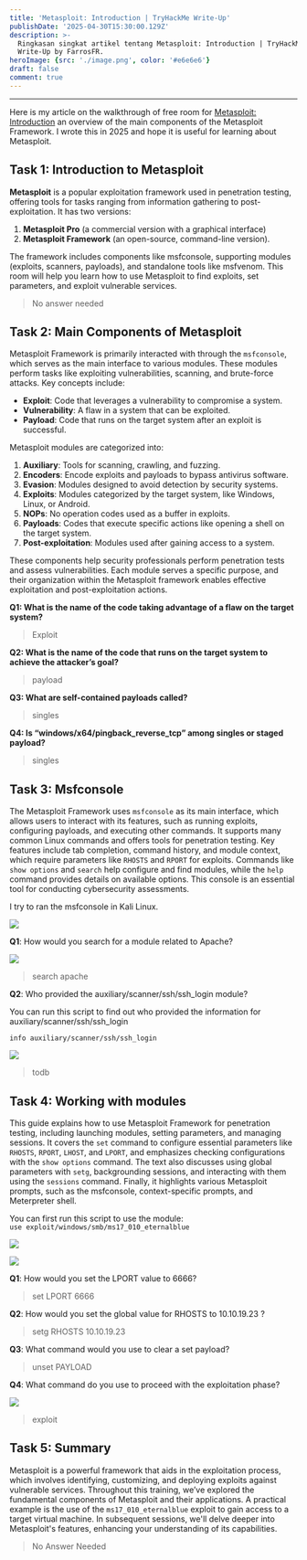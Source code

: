 ```yaml
---
title: 'Metasploit: Introduction | TryHackMe Write-Up'
publishDate: '2025-04-30T15:30:00.129Z'
description: >-
  Ringkasan singkat artikel tentang Metasploit: Introduction | TryHackMe |
  Write-Up by FarrosFR.
heroImage: {src: './image.png', color: '#e6e6e6'}
draft: false
comment: true
---
```

* * *

Here is my article on the walkthrough of free room for [Metasploit: Introduction](https://tryhackme.com/room/metasploitintro) an overview of the main components of the Metasploit Framework. I wrote this in 2025 and hope it is useful for learning about Metasploit.

## Task 1: Introduction to Metasploit

**Metasploit** is a popular exploitation framework used in penetration testing, offering tools for tasks ranging from information gathering to post-exploitation. It has two versions:

1.  **Metasploit Pro** (a commercial version with a graphical interface)
2.  **Metasploit Framework** (an open-source, command-line version).

The framework includes components like msfconsole, supporting modules (exploits, scanners, payloads), and standalone tools like msfvenom. This room will help you learn how to use Metasploit to find exploits, set parameters, and exploit vulnerable services.

> No answer needed

## Task 2: Main Components of Metasploit

Metasploit Framework is primarily interacted with through the `msfconsole`, which serves as the main interface to various modules. These modules perform tasks like exploiting vulnerabilities, scanning, and brute-force attacks. Key concepts include:

*   **Exploit**: Code that leverages a vulnerability to compromise a system.
*   **Vulnerability**: A flaw in a system that can be exploited.
*   **Payload**: Code that runs on the target system after an exploit is successful.

Metasploit modules are categorized into:

1.  **Auxiliary**: Tools for scanning, crawling, and fuzzing.
2.  **Encoders**: Encode exploits and payloads to bypass antivirus software.
3.  **Evasion**: Modules designed to avoid detection by security systems.
4.  **Exploits**: Modules categorized by the target system, like Windows, Linux, or Android.
5.  **NOPs**: No operation codes used as a buffer in exploits.
6.  **Payloads**: Codes that execute specific actions like opening a shell on the target system.
7.  **Post-exploitation**: Modules used after gaining access to a system.

These components help security professionals perform penetration tests and assess vulnerabilities. Each module serves a specific purpose, and their organization within the Metasploit framework enables effective exploitation and post-exploitation actions.

**Q1: What is the name of the code taking advantage of a flaw on the target system?**

> Exploit

**Q2: What is the name of the code that runs on the target system to achieve the attacker’s goal?**

> payload

**Q3: What are self-contained payloads called?**

> singles

**Q4: Is “windows/x64/pingback\_reverse\_tcp” among singles or staged payload?**

> singles

## Task 3: Msfconsole

The Metasploit Framework uses `msfconsole` as its main interface, which allows users to interact with its features, such as running exploits, configuring payloads, and executing other commands. It supports many common Linux commands and offers tools for penetration testing. Key features include tab completion, command history, and module context, which require parameters like `RHOSTS` and `RPORT` for exploits. Commands like `show options` and `search` help configure and find modules, while the `help` command provides details on available options. This console is an essential tool for conducting cybersecurity assessments.

I try to ran the msfconsole in Kali Linux.

![](https://cdn-images-1.medium.com/max/800/1*u9OiS4UQAbYoJcgGKb2SIQ.png)

**Q1**: How would you search for a module related to Apache?

![](https://cdn-images-1.medium.com/max/800/1*qVhKZ6n8mL4H05tXJUxz8w.png)

> search apache

**Q2**: Who provided the auxiliary/scanner/ssh/ssh\_login module?

You can run this script to find out who provided the information for auxiliary/scanner/ssh/ssh\_login

`info auxiliary/scanner/ssh/ssh_login`

![](https://cdn-images-1.medium.com/max/800/1*tnd0aCWKQJYg13qO3jpYdw.png)

> todb

## Task 4: Working with modules

This guide explains how to use Metasploit Framework for penetration testing, including launching modules, setting parameters, and managing sessions. It covers the `set` command to configure essential parameters like `RHOSTS`, `RPORT`, `LHOST`, and `LPORT`, and emphasizes checking configurations with the `show options` command. The text also discusses using global parameters with `setg`, backgrounding sessions, and interacting with them using the `sessions` command. Finally, it highlights various Metasploit prompts, such as the msfconsole, context-specific prompts, and Meterpreter shell.

You can first run this script to use the module:   
`use exploit/windows/smb/ms17_010_eternalblue`

![](https://cdn-images-1.medium.com/max/800/1*pEMQNeANyQTr2YlEvj0xhg.png)

![](https://cdn-images-1.medium.com/max/800/1*2Y7r_58CF2EC5763QUpQRA.png)

**Q1**: How would you set the LPORT value to 6666?

> set LPORT 6666

**Q2**: How would you set the global value for RHOSTS to 10.10.19.23 ?

> setg RHOSTS 10.10.19.23

**Q3**: What command would you use to clear a set payload?

> unset PAYLOAD

**Q4**: What command do you use to proceed with the exploitation phase?

![](https://cdn-images-1.medium.com/max/800/1*WKNmwX1VelSuooArrxgJiQ.png)

> exploit

## Task 5: Summary

Metasploit is a powerful framework that aids in the exploitation process, which involves identifying, customizing, and deploying exploits against vulnerable services. Throughout this training, we’ve explored the fundamental components of Metasploit and their applications. A practical example is the use of the `ms17_010_eternalblue` exploit to gain access to a target virtual machine. In subsequent sessions, we'll delve deeper into Metasploit's features, enhancing your understanding of its capabilities.

> No Answer Needed
